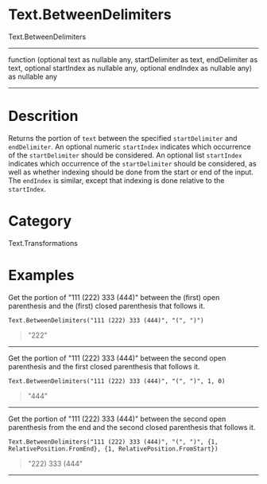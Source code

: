 ﻿# Text.BetweenDelimiters
Text.BetweenDelimiters
***
function (optional text as nullable any, startDelimiter as text, endDelimiter as text, optional startIndex as nullable any, optional endIndex as nullable any) as nullable any
***
# Descrition 
Returns the portion of <code>text</code> between the specified <code>startDelimiter</code> and <code>endDelimiter</code>.
    An optional numeric <code>startIndex</code> indicates which occurrence of the <code>startDelimiter</code> should be considered.
    An optional list <code>startIndex</code> indicates which occurrence of the <code>startDelimiter</code> should be considered, as well as whether indexing should be done from the start or end of the input.
    The <code>endIndex</code> is similar, except that indexing is done relative to the <code>startIndex</code>.
# Category 
Text.Transformations
# Examples 
Get the portion of "111 (222) 333 (444)" between the (first) open parenthesis and the (first) closed parenthesis that follows it.
```
Text.BetweenDelimiters("111 (222) 333 (444)", "(", ")")
```
> "222"
***
Get the portion of "111 (222) 333 (444)" between the second open parenthesis and the first closed parenthesis that follows it.
```
Text.BetweenDelimiters("111 (222) 333 (444)", "(", ")", 1, 0)
```
> "444"
***
Get the portion of "111 (222) 333 (444)" between the second open parenthesis from the end and the second closed parenthesis that follows it.
```
Text.BetweenDelimiters("111 (222) 333 (444)", "(", ")", {1, RelativePosition.FromEnd}, {1, RelativePosition.FromStart})
```
> "222) 333 (444"
***
